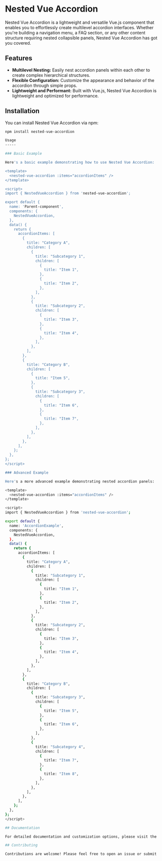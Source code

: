 # Nested Vue Accordion

Nested Vue Accordion is a lightweight and versatile Vue.js component that enables you to effortlessly create multilevel accordion interfaces. Whether you're building a navigation menu, a FAQ section, or any other content structure requiring nested collapsible panels, Nested Vue Accordion has got you covered.

## Features

- **Multilevel Nesting:** Easily nest accordion panels within each other to create complex hierarchical structures.
- **Flexible Configuration:** Customize the appearance and behavior of the accordion through simple props.
- **Lightweight and Performant:** Built with Vue.js, Nested Vue Accordion is lightweight and optimized for performance.

## Installation

You can install Nested Vue Accordion via npm:

```bash
npm install nested-vue-accordion

Usage
-----

### Basic Example

Here's a basic example demonstrating how to use Nested Vue Accordion:

<template>
  <nested-vue-accordion :items="accordionItems" />
</template>

<script>
import { NestedVueAccordion } from 'nested-vue-accordion';

export default {
  name: 'Parent-component',
  components: {
    NestedVueAccordion,
  },
  data() {
    return {
      accordionItems: [
        {
          title: "Category A",
          children: [
            {
              title: "Subcategory 1",
              children: [
                {
                  title: "Item 1",
                },
                {
                  title: "Item 2",
                },
              ],
            },
            {
              title: "Subcategory 2",
              children: [
                {
                  title: "Item 3",
                },
                {
                  title: "Item 4",
                },
              ],
            },
          ],
        },
        {
          title: "Category B",
          children: [
            {
              title: "Item 5",
            },
            {
              title: "Subcategory 3",
              children: [
                {
                  title: "Item 6",
                },
                {
                  title: "Item 7",
                },
              ],
            },
          ],
        },
      ],
    };
  },
};
</script>

### Advanced Example

Here's a more advanced example demonstrating nested accordion panels:

<template>
  <nested-vue-accordion :items="accordionItems" />
</template>

<script>
import { NestedVueAccordion } from 'nested-vue-accordion';

export default {
  name: 'AccordionExample',
  components: {
    NestedVueAccordion,
  },
  data() {
    return {
      accordionItems: [
        {
          title: "Category A",
          children: [
            {
              title: "Subcategory 1",
              children: [
                {
                  title: "Item 1",
                },
                {
                  title: "Item 2",
                },
              ],
            },
            {
              title: "Subcategory 2",
              children: [
                {
                  title: "Item 3",
                },
                {
                  title: "Item 4",
                },
              ],
            },
          ],
        },
        {
          title: "Category B",
          children: [
            {
              title: "Subcategory 3",
              children: [
                {
                  title: "Item 5",
                },
                {
                  title: "Item 6",
                },
              ],
            },
            {
              title: "Subcategory 4",
              children: [
                {
                  title: "Item 7",
                },
                {
                  title: "Item 8",
                },
              ],
            },
          ],
        },
      ],
    };
  },
};
</script>

## Documentation

For detailed documentation and customization options, please visit the [Nested Vue Accordion GitHub repository](https://github.com/hemant-rao/nested-vue-accordion).

## Contributing

Contributions are welcome! Please feel free to open an issue or submit a pull request.
```
